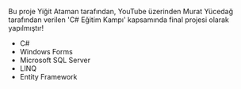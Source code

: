 Bu proje Yiğit Ataman tarafından, YouTube üzerinden Murat Yücedağ tarafından verilen 'C# Eğitim Kampı' kapsamında final projesi olarak yapılmıştır!

- C#
- Windows Forms
- Microsoft SQL Server
- LINQ
- Entity Framework
